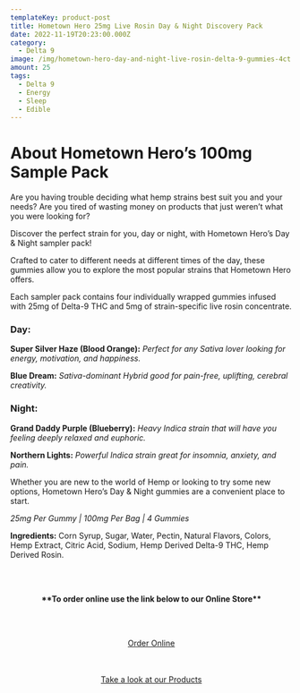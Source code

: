 ```yaml
---
templateKey: product-post
title: Hometown Hero 25mg Live Rosin Day & Night Discovery Pack
date: 2022-11-19T20:23:00.000Z
category:
  - Delta 9
image: /img/hometown-hero-day-and-night-live-rosin-delta-9-gummies-4ct.jpg
amount: 25
tags:
  - Delta 9
  - Energy
  - Sleep
  - Edible
---
```

# **About Hometown Hero’s 100mg Sample Pack** 

Are you having trouble deciding what hemp strains best suit you and your needs? Are you tired of wasting money on products that just weren’t what you were looking for?

Discover the perfect strain for you, day or night, with Hometown Hero’s Day & Night sampler pack!

Crafted to cater to different needs at different times of the day, these gummies allow you to explore the most popular strains that Hometown Hero offers.

Each sampler pack contains four individually wrapped gummies infused with 25mg of Delta-9 THC and 5mg of strain-specific live rosin concentrate.

### **Day:**

**Super Silver Haze (Blood Orange):** *Perfect for any Sativa lover looking for energy, motivation, and happiness.*

**Blue Dream:** *Sativa-dominant Hybrid good for pain-free, uplifting, cerebral creativity.*

### **Night:**

**Grand Daddy Purple (Blueberry):** *Heavy Indica strain that will have you feeling deeply relaxed and euphoric.*

**Northern Lights:** *Powerful Indica strain great for insomnia, anxiety, and pain.*

Whether you are new to the world of Hemp or looking to try some new options, Hometown Hero’s Day & Night gummies are a convenient place to start.

*25mg Per Gummy | 100mg Per Bag | 4 Gummies*

**Ingredients:** Corn Syrup, Sugar, Water, Pectin, Natural Flavors, Colors, Hemp Extract, Citric Acid, Sodium, Hemp Derived Delta-9 THC, Hemp Derived Rosin.

<br><br>

<Center>

**\*\*To order online use the link below to our Online Store\*\***

<br><br>

<Center><a class="link-view-more-products" target="_blank" href="https://capitalcbd.shop/shop-online/">Order Online</a></

<br><br><br>

<Center><a class="link-view-more-products" target="_blank" href="https://capitalamericanshaman.com/products">Take a look at our Products</a></Center>

<br><br>